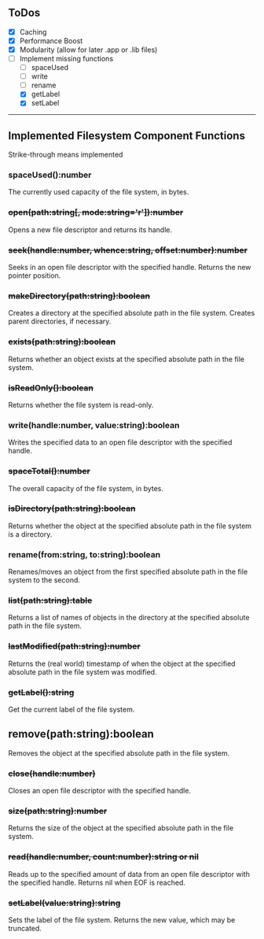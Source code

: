 ## ToDos

* [x] Caching
* [x] Performance Boost
* [x] Modularity (allow for later .app or .lib files)
* [ ] Implement missing functions
  - [ ] spaceUsed
  - [ ] write
  - [ ] rename
  - [x] getLabel
  - [x] setLabel

___
## Implemented Filesystem Component Functions 
Strike-through means implemented
### **spaceUsed():number** <br>
The currently used capacity of the file system, in bytes. <br>
### ~~open(path:string[, mode:string='r']):number~~ <br>
Opens a new file descriptor and returns its handle. <br>
### ~~seek(handle:number, whence:string, offset:number):number~~ <br>
Seeks in an open file descriptor with the specified handle. Returns the new pointer position. <br>
### ~~makeDirectory(path:string):boolean~~ <br>
Creates a directory at the specified absolute path in the file system. Creates parent directories, if necessary. <br>
### ~~exists(path:string):boolean~~ <br>
Returns whether an object exists at the specified absolute path in the file system. <br>
### ~~isReadOnly():boolean~~ <br>
Returns whether the file system is read-only. <br>
### **write(handle:number, value:string):boolean** <br>
Writes the specified data to an open file descriptor with the specified handle. <br>
### ~~spaceTotal():number~~ <br>
The overall capacity of the file system, in bytes. <br>
### ~~isDirectory(path:string):boolean~~ <br>
Returns whether the object at the specified absolute path in the file system is a directory. <br>
### **rename(from:string, to:string):boolean** <br>
Renames/moves an object from the first specified absolute path in the file system to the second. <br>
### ~~list(path:string):table~~ <br>
Returns a list of names of objects in the directory at the specified absolute path in the file system. <br>
### ~~lastModified(path:string):number~~ <br>
Returns the (real world) timestamp of when the object at the specified absolute path in the file system was modified. <br>
### ~~getLabel():string~~ <br>
Get the current label of the file system. <br>
## remove(path:string):boolean <br>
Removes the object at the specified absolute path in the file system. <br>
### ~~close(handle:number)~~ <br>
Closes an open file descriptor with the specified handle. <br>
### ~~size(path:string):number~~ <br>
Returns the size of the object at the specified absolute path in the file system. <br>
### ~~read(handle:number, count:number):string or nil~~ <br>
Reads up to the specified amount of data from an open file descriptor with the specified handle. Returns nil when EOF is reached. <br>
### ~~setLabel(value:string):string~~ <br>
Sets the label of the file system. Returns the new value, which may be truncated. <br>
